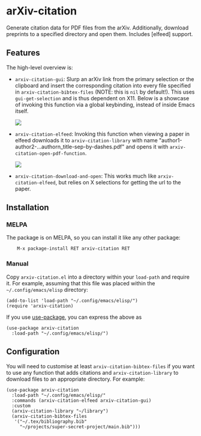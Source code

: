 # arXiv-citation

Generate citation data for PDF files from the arXiv.  Additionally,
download preprints to a specified directory and open them.  Includes
[elfeed] support.

## Features

The high-level overview is:

 + `arxiv-citation-gui`: Slurp an arXiv link from the primary selection
   or the clipboard and insert the corresponding citation into every
   file specified in `arxiv-citation-bibtex-files` (NOTE: this is `nil`
   by default!).  This uses `gui-get-selection` and is thus dependent on
   X11.  Below is a showcase of invoking this function via a global
   keybinding, instead of inside Emacs itself.

   ![](https://user-images.githubusercontent.com/50166980/165585713-b798bbba-c5d9-4611-8a7c-b89fec898cf2.gif)

 + `arxiv-citation-elfeed`: Invoking this function when viewing a paper
   in elfeed downloads it to `arxiv-citation-library` with name
   "author1-author2-...authorn_title-sep-by-dashes.pdf" and opens it
   with `arxiv-citation-open-pdf-function`.

   ![](https://user-images.githubusercontent.com/50166980/165453050-3b8eb116-2a38-43fd-8a76-4d5226e75438.gif)

 + `arxiv-citation-download-and-open`: This works much like
   `arxiv-citation-elfeed`, but relies on X selections for getting the
   url to the paper.

[1]: https://github.com/skeeto/elfeed

## Installation

### MELPA

The package is on MELPA, so you can install it like any other package:

        M-x package-install RET arxiv-citation RET

### Manual

Copy `arxiv-citation.el` into a directory within your `load-path` and
require it.  For example, assuming that this file was placed within the
`~/.config/emacs/elisp` directory:

``` emacs-lisp
(add-to-list 'load-path "~/.config/emacs/elisp/")
(require 'arxiv-citation)
```

If you use [use-package], you can express the above as

``` emacs-lisp
(use-package arxiv-citation
  :load-path "~/.config/emacs/elisp/")
```

## Configuration

You will need to customise at least `arxiv-citation-bibtex-files` if you
want to use any function that adds citations and
`arxiv-citation-library` to download files to an appropriate directory.
For example:

``` emacs-lisp
(use-package arxiv-citation
  :load-path "~/.config/emacs/elisp/"
  :commands (arxiv-citation-elfeed arxiv-citation-gui)
  :custom
  (arxiv-citation-library "~/library")
  (arxiv-citation-bibtex-files
   '("~/.tex/bibliography.bib"
     "~/projects/super-secret-project/main.bib")))
```

[use-package]: https://github.com/jwiegley/use-package
